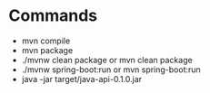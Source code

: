 # Commands
* mvn compile
* mvn package
* ./mvnw clean package or mvn clean package
* ./mvnw spring-boot:run or mvn spring-boot:run
* java -jar target/java-api-0.1.0.jar